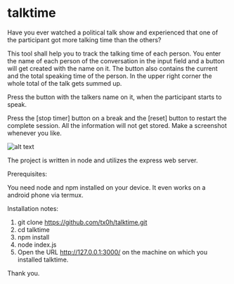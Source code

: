 talktime
========

Have you ever watched a political talk show and experienced that one of the participant got more talking time than the others?

This tool shall help you to track the talking time of each person. You enter the name of each person of the conversation in the input field and a button will get created with the name on it. The button also contains the current and the total speaking time of the person. In the upper right corner the whole total of the talk gets summed up.

Press the button with the talkers name on it, when the participant starts to speak.

Press the [stop timer] button on a break and the [reset] button to restart the complete session. All the information will not get stored. Make a screenshot whenever you like.

![alt text](https://repository-images.githubusercontent.com/336625262/33222600-68d9-11eb-90cc-969ee7a87738)

The project is written in node and utilizes the express web server.

Prerequisites:

You need node and npm installed on your device. It even works on a android phone via termux.

Installation notes:


 1. git clone https://github.com/tx0h/talktime.git
 2. cd talktime
 3. npm install
 4. node index.js
 5. Open the URL http://127.0.0.1:3000/ on the machine on which you installed talktime.
 
Thank you.
